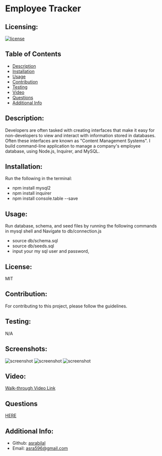 # Employee Tracker

  ## Licensing:
  [![license](https://img.shields.io/badge/license-MIT-blue)](https://shields.io)

  ## Table of Contents 
  - [Description](#description)
  - [Installation](#installation)
  - [Usage](#usage)
  - [Contribution](#contribution)
  - [Testing](#testing)
  - [Video](#video)
  - [Questions](#questions)
  - [Additional Info](#additional-info)
 

  ## Description:
  Developers are often tasked with creating interfaces that make it easy for non-developers to view and interact with information stored in databases. Often these interfaces are known as "Content Management Systems". I build command-line application to manage a company's employee database, using Node.js, Inquirer, and MySQL.

  ## Installation:
  Run the following in the terminal:
  - npm install mysql2        
  - npm install inquirer         
  - npm install console.table --save

  ## Usage:
  Run database, schema, and seed files by running the following commands in mysql shell and Navigate to db/connection.js 	
  - source db/schema.sql
  - source db/seeds.sql
  - input your my sql user and password,							

  ## License:
  MIT

  ## Contribution:
  For contributing to this project, please follow the guidelines.

  ## Testing:
  N/A
  
  ## Screenshots:
  ![screenshot]() 
  ![screenshot]() 
  ![screenshot]() 

  ## Video:
  [Walk-through Video Link](https://drive.google.com/file/d/1tEn1aJhOpCH2vjabBdbDpyOZDN2rbDJV/view)
   

  ## Questions
  [HERE](https://github.com/asrabilal)

   
  
  ## Additional Info:
  - Github: [asrabilal](https://github.com/asrabilal)
  - Email: asra596@gmail.com 
